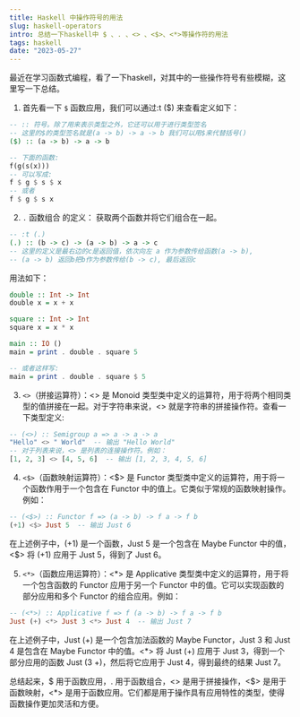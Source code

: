 ```yaml
---
title: Haskell 中操作符号的用法
slug: haskell-operators
intro: 总结一下haskell中 $ 、. 、<> 、<$>、<*>等操作符的用法
tags: haskell
date: "2023-05-27"
---
```


最近在学习函数式编程，看了一下haskell，对其中的一些操作符号有些模糊，这里写一下总结。

1. 首先看一下 `$` 函数应用，我们可以通过:t ($) 来查看定义如下：
```haskell
-- :: 符号。除了用来表示类型之外，它还可以用于进行类型签名
-- 这里的$的类型签名就是(a -> b) -> a -> b 我们可以用$来代替括号()
($) :: (a -> b) -> a -> b

-- 下面的函数:
f(g(s(x)))
-- 可以写成:
f $ g $ s $ x
-- 或者
f $ g $ s x
```
2. `.` 函数组合 的定义：
获取两个函数并将它们组合在一起。
```haskell
-- :t (.)
(.) :: (b -> c) -> (a -> b) -> a -> c
-- 这里的定义是最右边的c是返回值，依次向左 a 作为参数传给函数(a -> b), 
-- (a -> b) 返回b把b作为参数传给(b -> c), 最后返回c
``` 
用法如下：
```haskell
double :: Int -> Int
double x = x + x

square :: Int -> Int
square x = x * x

main :: IO ()
main = print . double . square 5

-- 或者这样写:
main = print . double . square $ 5

```

3. `<>`（拼接运算符）：<> 是 Monoid 类型类中定义的运算符，用于将两个相同类型的值拼接在一起。对于字符串来说，<> 就是字符串的拼接操作符。查看一下类型定义:
```haskell
-- (<>) :: Semigroup a => a -> a -> a
"Hello" <> " World"  -- 输出 "Hello World"
-- 对于列表来说，<> 是列表的连接操作符。例如：
[1, 2, 3] <> [4, 5, 6]  -- 输出 [1, 2, 3, 4, 5, 6]
```

4. `<$>`（函数映射运算符）：<$> 是 Functor 类型类中定义的运算符，用于将一个函数作用于一个包含在 Functor 中的值上。它类似于常规的函数映射操作。例如：
```haskell
-- (<$>) :: Functor f => (a -> b) -> f a -> f b
(+1) <$> Just 5  -- 输出 Just 6
```
在上述例子中，(+1) 是一个函数，Just 5 是一个包含在 Maybe Functor 中的值，<$> 将 (+1) 应用于 Just 5，得到了 Just 6。

5. `<*>`（函数应用运算符）：<*> 是 Applicative 类型类中定义的运算符，用于将一个包含函数的 Functor 应用于另一个 Functor 中的值。它可以实现函数的部分应用和多个 Functor 的组合应用。例如：
```haskell
-- (<*>) :: Applicative f => f (a -> b) -> f a -> f b
Just (+) <*> Just 3 <*> Just 4  -- 输出 Just 7
```
在上述例子中，Just (+) 是一个包含加法函数的 Maybe Functor，Just 3 和 Just 4 是包含在 Maybe Functor 中的值。<*> 将 Just (+) 应用于 Just 3，得到一个部分应用的函数 Just (3 +)，然后将它应用于 Just 4，得到最终的结果 Just 7。

总结起来，$ 用于函数应用，. 用于函数组合，<> 是用于拼接操作，<$> 是用于函数映射，<*> 是用于函数应用。它们都是用于操作具有应用特性的类型，使得函数操作更加灵活和方便。



